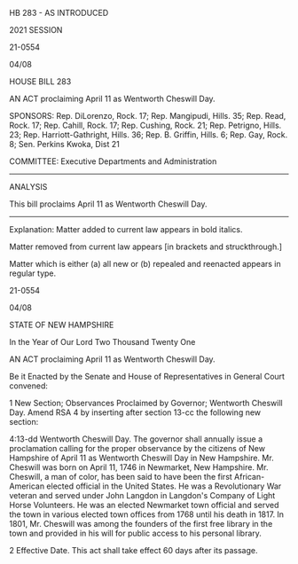  HB 283 - AS INTRODUCED

 

 

2021 SESSION

 21-0554

 04/08

 

HOUSE BILL 283

 

AN ACT proclaiming April 11 as Wentworth Cheswill Day.

 

SPONSORS: Rep. DiLorenzo, Rock. 17; Rep. Mangipudi, Hills. 35; Rep. Read, Rock. 17; Rep. Cahill, Rock. 17; Rep. Cushing, Rock. 21; Rep. Petrigno, Hills. 23; Rep. Harriott-Gathright, Hills. 36; Rep. B. Griffin, Hills. 6; Rep. Gay, Rock. 8; Sen. Perkins Kwoka, Dist 21

 

COMMITTEE: Executive Departments and Administration

 

-----------------------------------------------------------------

 

ANALYSIS

 

 This bill proclaims April 11 as Wentworth Cheswill Day.

 

- - - - - - - - - - - - - - - - - - - - - - - - - - - - - - - - - - - - - - - - - - - - - - - - - - - - - - - - - - - - - - - - - - - - - - - - - - - 

 

Explanation: Matter added to current law appears in bold italics.

 Matter removed from current law appears [in brackets and struckthrough.]

 Matter which is either (a) all new or (b) repealed and reenacted appears in regular type.

 21-0554

 04/08

 

STATE OF NEW HAMPSHIRE

 

In the Year of Our Lord Two Thousand Twenty One

 

AN ACT proclaiming April 11 as Wentworth Cheswill Day.

 

Be it Enacted by the Senate and House of Representatives in General Court convened:

 

 1 New Section; Observances Proclaimed by Governor; Wentworth Cheswill Day. Amend RSA 4 by inserting after section 13-cc the following new section:

 4:13-dd Wentworth Cheswill Day. The governor shall annually issue a proclamation calling for the proper observance by the citizens of New Hampshire of April 11 as Wentworth Cheswill Day in New Hampshire. Mr. Cheswill was born on April 11, 1746 in Newmarket, New Hampshire. Mr. Cheswill, a man of color, has been said to have been the first African-American elected official in the United States. He was a Revolutionary War veteran and served under John Langdon in Langdon's Company of Light Horse Volunteers. He was an elected Newmarket town official and served the town in various elected town offices from 1768 until his death in 1817. In 1801, Mr. Cheswill was among the founders of the first free library in the town and provided in his will for public access to his personal library.

 2 Effective Date. This act shall take effect 60 days after its passage. 

